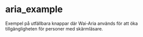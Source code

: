 # aria_example
Exempel på utfällbara knappar där Wai-Aria används för att öka tillgängligheten för personer med skärmläsare.
